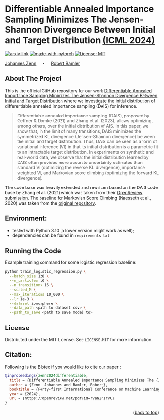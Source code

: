 # Differentiable Annealed Importance Sampling Minimizes The Jensen-Shannon Divergence Between Initial and Target Distribution [(ICML 2024)](TODO)
<div id="top"></div>

  [![arxiv-link](https://img.shields.io/badge/Paper-PDF-red?style=flat&logo=arXiv&logoColor=red)](TODO)
  [![made-with-pytorch](https://img.shields.io/badge/Made%20with-PyTorch-brightgreen)](https://pytorch.org/)
  [![License: MIT](https://img.shields.io/badge/License-MIT-yellow.svg)](https://opensource.org/licenses/MIT)

  <a href="https://jzenn.github.io" target="_blank">Johannes&nbsp;Zenn</a> &emsp; <b>&middot;</b> &emsp;
  <a href="https://robamler.github.io" target="_blank">Robert&nbsp;Bamler</a>


## About The Project
This is the official GitHub repository for our work [Differentiable Annealed Importance Sampling Minimizes The Jensen-Shannon Divergence Between Initial and Target Distribution](TODO) where we investigate the initial distribution of differentiable annealed importance sampling (DAIS) for inference.

>Differentiable annealed importance sampling (DAIS), proposed by Geffner & Domke (2021) and Zhang et al. (2023), allows optimizing, among others, over the initial distribution of AIS. In this paper, we show that, in the limit of many transitions, DAIS minimizes the symmetrized KL divergence (Jensen-Shannon divergence) between the initial and target distribution. Thus, DAIS can be seen as a form of variational inference (VI) in that its initial distribution is a parametric fit to an intractable target distribution. In experiments on synthetic and real-world data, we observe that the initial distribution learned by DAIS often provides more accurate uncertainty estimates than standard VI (optimizing the reverse KL divergence), importance weighted VI, and Markovian score climbing (optimizing the forward KL divergence).

The code base was heavily extended and rewritten based on the DAIS code base by Zhang et al. (2021) which was taken from their [OpenReview submission](https://openreview.net/forum?id=6rqjgrL7Lq).
The baseline for Markovian Score Climbing (Naesseth et al., 2020) was taken from the [original repository](https://github.com/blei-lab/markovian-score-climbing/tree/main). 


## Environment: 

- tested with Python 3.10 (a lower version might work as well);
- dependencies can be found in `requirements.txt`


## Running the Code

Example training command for some logistic regression baseline:
```bash
python train_logistic_regression.py \
  --batch_size 128 \
  --n_particles 16 \
  --n_transitions 16 \
  --scaled_M \
  --max_iterations 10_000 \
  --lr 1e-3 \
  --dataset ionosphere \
  --data_path <path to dataset csv> \
  --path_to_save <path to save model to>
```

## License
Distributed under the MIT License. See `LICENSE.MIT` for more information.


## Citation:
Following is the Bibtex if you would like to cite our paper :

```bibtex
@inproceedings{zenn2024differentiable,
  title = {Differentiable Annealed Importance Sampling Minimizes The {J}ensen-{S}hannon Divergence Between Initial and Target Distribution},
  author = {Zenn, Johannes and Bamler, Robert},
  booktitle = {Forty-first International Conference on Machine Learning (ICML)},
  year = {2024},
  url = {https://openreview.net/pdf?id=rvaN2P1rvC}
}
```

<p align="right">(<a href="#top">back to top</a>)</p>
